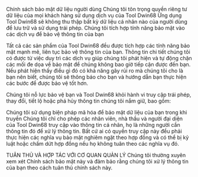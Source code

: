 Chính sách bảo mật dữ liệu người dùng
Chúng tôi tôn trọng quyền riêng tư dữ liệu của mọi khách hàng sử dụng dịch vụ của Tool Dwin68
Ứng dụng Tool Dwin68 sẽ không thu thập bất kỳ dữ liệu cá nhân nào của người dùng để lưu trữ và sử dụng trái phép.
Chúng tôi tích hợp tính năng bảo mật vào các dịch vụ để bảo vệ thông tin của bạn

Tất cả các sản phẩm của Tool Dwin68 đều được tích hợp các tính năng bảo mật mạnh mẽ, liên tục bảo vệ thông tin của bạn. Thông tin chi tiết chúng tôi có được từ việc duy trì các dịch vụ giúp chúng tôi phát hiện và tự động chặn các mối đe dọa về bảo mật để chúng không bao giờ tiếp cận được đến bạn. Nếu phát hiện thấy điều gì đó có khả năng gây rủi ro mà chúng tôi cho là bạn nên biết, chúng tôi sẽ thông báo cho bạn và hướng dẫn bạn thực hiện các bước để được bảo vệ tốt hơn.

Chúng tôi nỗ lực bảo vệ bạn và Tool Dwin68 khỏi hành vi truy cập trái phép, thay đổi, tiết lộ hoặc phá hủy thông tin chúng tôi nắm giữ, bao gồm:

Chúng tôi sử dụng biện pháp mã hóa để bảo mật dữ liệu của bạn trong khi truyền
Chúng tôi chỉ cho phép các nhân viên, nhà thầu và người đại diện của Tool Dwin68 truy cập vào thông tin cá nhân, họ là những người cần thông tin đó để xử lý thông tin. Bất cứ ai có quyền truy cập này đều phải thực hiện các nghĩa vụ bảo mật nghiêm ngặt theo hợp đồng và có thể bị kỷ luật hoặc chấm dứt hợp đồng nếu họ không tuân theo các nghĩa vụ đó.

TUÂN THỦ VÀ HỢP TÁC VỚI CƠ QUAN QUẢN LÝ
Chúng tôi thường xuyên xem xét Chính sách bảo mật này và đảm bảo rằng chúng tôi xử lý thông tin của bạn theo cách tuân thủ chính sách này.
